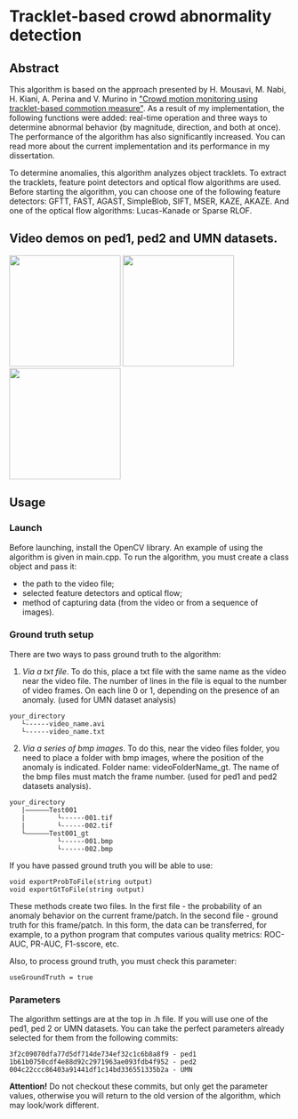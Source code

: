 # Tracklet-based crowd abnormality detection

## Abstract
This algorithm is based on the approach presented by H. Mousavi, M. Nabi, H. Kiani, A. Perina and V. Murino in ["Crowd motion monitoring using tracklet-based commotion measure"](https://ieeexplore.ieee.org/document/7351223). As a result of my implementation, the following functions were added: real-time operation and three ways to determine abnormal behavior (by magnitude, direction, and both at once). The performance of the algorithm has also significantly increased. You can read more about the current implementation and its performance in my dissertation.

To determine anomalies, this algorithm analyzes object tracklets. To extract the tracklets, feature point detectors and optical flow algorithms are used. Before starting the algorithm, you can choose one of the following feature detectors: GFTT, FAST, AGAST, SimpleBlob, SIFT, MSER, KAZE, AKAZE. And one of the optical flow algorithms: Lucas-Kanade or Sparse RLOF.

## Video demos on ped1, ped2 and UMN datasets.
<img src="demo/ped1.gif" width="200"/> <img src="demo/ped2.gif" width="200"/> <img src="demo/umn.gif" width="200"/>

## Usage
### Launch
Before launching, install the OpenCV library. An example of using the algorithm is given in main.cpp. To run the algorithm, you must create a class object and pass it:
- the path to the video file;
- selected feature detectors and optical flow;
- method of capturing data (from the video or from a sequence of images).

### Ground truth setup
There are two ways to pass ground truth to the algorithm:
1. *Via a txt file*. To do this, place a txt file with the same name as the video near the video file. The number of lines in the file is equal to the number of video frames. On each line 0 or 1, depending on the presence of an anomaly. (used for UMN dataset analysis)
```
your_directory
   └------video_name.avi
   └------video_name.txt
```
2. *Via a series of bmp images*. To do this, near the video files folder, you need to place a folder with bmp images, where the position of the anomaly is indicated. Folder name: videoFolderName_gt. The name of the bmp files must match the frame number. (used for ped1 and ped2 datasets analysis).
```
your_directory
   |——————Test001
   |        └------001.tif
   |        └------002.tif
   └——————Test001_gt
            └------001.bmp
            └------002.bmp
```

If you have passed ground truth you will be able to use:
```
void exportProbToFile(string output)
void exportGtToFile(string output)
```
These methods create two files. In the first file - the probability of an anomaly behavior on the current frame/patch. In the second file - ground truth for this frame/patch. In this form, the data can be transferred, for example, to a python program that computes various quality metrics: ROC-AUC, PR-AUC, F1-sscore, etc.

Also, to process ground truth, you must check this parameter:
```
useGroundTruth = true
```
### Parameters
The algorithm settings are at the top in .h file. If you will use one of the ped1, ped 2 or UMN datasets. You can take the perfect parameters already selected for them from the following commits:
```
3f2c09070dfa77d5df714de734ef32c1c6b8a8f9 - ped1
1b61b0750cdf4e88d92c2971963ae093fdb4f952 - ped2
004c22ccc86403a91441df1c14bd336551335b2a - UMN
```
**Attention!** Do not checkout these commits, but only get the parameter values, otherwise you will return to the old version of the algorithm, which may look/work different.
